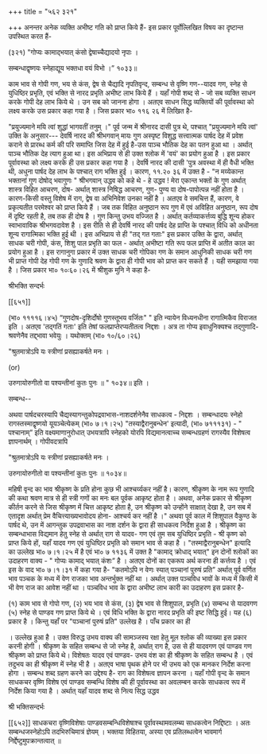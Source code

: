 +++
title = "५६२ ३२१"

+++
अनन्तर अनेक व्यक्ति अभीष्ट गति को प्राप्त किये हैं- इस प्रकार पूर्वोल्लिखित विषय का दृष्टान्त उपस्थित करत हैं- 

(३२१) "गोप्यः कामाद्भयात् कंसो द्वेषाच्चैद्यादयो नृपाः । 

सम्बन्धाद्वृष्णयः स्नेहाद्यूय भक्तधा वयं विभो ।” १०३३॥ 

काम भाव से गोपी गण, भय से कंस, द्वेष से चैद्यादि नृपतिवृन्द, सम्बन्ध से वृष्णि गण--यादव गण, स्नेह से युधिष्ठिर प्रभृति, एवं भक्ति से नारद प्रभृति अभीष्ट लाभ किये हैं । यहाँ गोपी शब्द से - जो सब व्यक्ति साधन करके गोपी देह लाभ किये थे । उन सब को जानना होगा । अतएव साधन सिद्ध व्यक्तियों की पूर्वावस्था को लक्ष्य करके उस प्रकार कहा गया है । जिस प्रकार भा० ११६ २६ में लिखित है- 

"प्रयुज्यमाने मयि त्वां शुद्धां भागवतीं तनुम् ।" पूर्व जन्म में श्रीनारद दासी पुत्र थे, पश्चात् "प्रयुज्यमाने मयि त्वां' उक्ति के अनुसार--- देवर्षि नारद की श्रीभगवान् मायः गुण अस्पृष्ट विशुद्ध सत्त्वात्मक पार्षद देह में प्रवेश कराने से प्रारब्ध कर्म की परि समाप्ति जिस देह में हुई है-उस पाञ्च भौतिक देह का पतन हुआ था । अर्थात् पाञ्च भौतिक देह त्याग हुआ था। इस अभिप्राय से ही उक्त श्लोक में 'वयं' का प्रयोग हुआ है । इस प्रकार पूर्वावस्था को लक्ष्य करके ही उस प्रकार कहा गया है । देवर्षि नारद की दासी 'पुत्र अवस्था में ही वैधी भक्ति थी, अधुना पार्षद देह लाभ के पश्चात् राग भक्ति हुई । कारण, ११.२० ३६ में उक्त है - "न मय्येकान्त भक्तानां गुण दोषोद् भवागुणः " श्रीभगवान् उद्धव को कहे थे - हे उद्धव ! मेरा एकान्त भक्तों के गुण अर्थात् शास्त्र विहित आचरण, दोष- अर्थात् शास्त्र निषिद्ध आचरण, गुण- पुण्य वा दोष-पापोत्पन्न नहीं होता है । कारण-किसी वस्तु विशेष में राग, द्वेष वा अभिनिवेश उनका नहीं है । अतएव वे समचित्त हैं, कारण, वे प्रकृत्यतीत परमेश्वर को प्राप्त किये हैं । जब तक विहित अनुष्ठान रूप गुण में एवं अविहित अनुष्ठान, रूप दोष में दृष्टि रहती है, तब तक ही दोष है । गुण किन्तु उभय वज्जित है । अर्थात् कर्तव्याकर्त्तव्य बुद्धि शून्य होकर स्वाभावाविक श्रीभगवदावेश है । इस रीति से ही देवर्षि नारद की पार्षद देह प्राप्ति के पश्चात् विधि को अधीनता शून्य रागात्मिका भक्ति हुई थी । इस अभिप्राय से ही "तद् गत गताः" इस प्रकार उक्ति के द्वारा, अर्थात् साधक चरी गोपी, कंस, शिशु पाल प्रभृति का फल - अर्थात् अभीष्टा गति रूप फल प्राप्ति में अतीत काल का प्रयोग हुआ है । इस रागानुगा प्रकार में उक्त साधक चरी गोपिका गण के समान आधुनिकी साधक चरी गण भी प्राप्त गोपी देह गोपी गण के गुणादि श्रवण के द्वारा ही गोपी भाव को प्राप्त कर सकते हैं । यही समझाया गया है । जिस प्रकार भा० १०ः६०।२६ में श्रीशुक मुनि ने कहा है- 

श्रीभक्ति सन्दर्भः 

[[६५१]]

(भा० ११११६।४५) “गुणदोष-दृशिर्दोषो गुणस्तूभय वर्जितः" " इति न्यायेन विध्यनधीना रागात्मिकैव विराजत इति । अतएव 'तद्गतिं गताः' इति तेषां फलप्राप्तेरप्यतीतत्व निद्दशः । अत्र ता गोप्य इवाधुनिक्यश्च तद्गुणादि-श्रवणेनैव तद्द्भावा भवेयुः । यथोक्तम् (भा० १०/६०।२६) 

"श्रुतमात्रोऽपि यः स्त्रीणां प्रसह्याकर्षते मनः । 

(or) 

उरुगायोरुगीतो वा पश्यन्तीनां कुतः पुनः ॥ " १०३४॥ इति । 

सम्बन्ध-- 

अथवा पार्षदचरस्यापि चैद्यस्यागन्तुकोपद्रवाभास-नाशदर्शनेनैव साधकत्व - निद्दशः । सम्बन्धादयः स्नेहो रागस्तस्माद्वृष्णयो यूयञ्चेत्येकम् (भा० ७।१।२५) "तस्याद्वैरानुबन्धेन' इत्यादी, (भा० ७१११३१) - " पश्चानाम्” इति वक्ष्यमाणानुरोधात् उभयत्रापि स्नेहको योरपि विद्यमानत्वाच्च सम्बन्धग्रहणं रागस्यैव विशेषत्व ज्ञापनार्थम् । गोपीवदत्रापि 

"श्रुतमात्रोऽपि यः स्त्रीणां प्रसह्याकर्षते मनः । 

उरुगायोरुगीतो वा पश्यन्तीनां कुतः पुनः ॥ १०३४॥ 

महिषी वृन्द का भाव श्रीकृष्ण के प्रति होना कुछ भी आश्चर्य्यकर नहीं है। कारण, श्रीकृष्ण के नाम रूप गुणादि की कथा श्रवण मात्र से ही स्त्री गणों का मनः बल पूर्वक आकृष्ट होता है । अथवा, अनेक प्रकार से श्रीकृष्ण कीर्तन करने से जिस श्रीकृष्ण में चित्त आकृष्ट होता है, उन श्रीकृष्ण को उन्होंने साक्षात् देखा है, उन सब में एतादृश अर्थात् प्रेम वैचित्त्याख्यभावोदय होना- आश्चर्य कर नहीं है ।" अथवा पूर्व काल में शिशुपाल वैकुण्ठ के पार्षद थे, उन में आगन्तुक उपद्रवाभास का नाश दर्शन के द्वारा ही साधकत्व निर्देश हुआ है । श्रीकृष्ण का सम्बन्धाभास विद्यमान हेतु स्नेह से अर्थात् राग से यादव- गण एवं तुम सब युधिष्ठिर प्रभृति - श्री कृष्ण को प्राप्त किये हों, यहाँ यादव गण एवं युधिष्ठिर प्रभृति को समान भाव से कहा है । "तस्माद्वैरानुबन्धेन" इत्यादि का उल्लेख भा० ७।१।२५ में है एवं भा० ७ ११३६ में उक्त है "कामाद् क्रोधाद् भयात्" इन दोनों श्लोकों का उदाहरण वाक्य - " गोप्यः कामाद् भयात् कंशः” है । अतएव दोनों का एकरूप अर्थ करना ही कर्त्तव्य है । एवं इस के वाद भा० ७।१।३१ में कहा गया है- "कतमोऽपि न वेणः स्यात् पञ्चानां पुरुषं प्रति” अर्थात् पूर्व वर्णित भाव पञ्चक के मध्य में वेण राजका भाव अन्तर्भुक्त नहीं था । अर्थात् उक्त पञ्चविध भावों के मध्य में किसी में भी वेण राज का आवेश नहीं था । पञ्चविध भाव के द्वारा अभीष्ट लाभ कारी का उदाहरण इस प्रकार है- 

(१) काम भाव से गोपो गण, (२) भय भाव से कंस, (३) द्वेष भाव से शिशुपाल, प्रभृति (४) सम्बन्ध से यादवगण (५) स्नेह से पाण्डव गण प्राप्त किये थे । एवं विधि भक्ति के द्वारा नारद प्रभृति की इष्ट सिद्धि हुई। यह (६) प्रकार है । किन्तु यहाँ पर "पञ्चानां पुरुषं प्रति" उल्लेख है । पाँच प्रकार का ही 

। उल्लेख हुआ है । उक्त विरुद्ध उभय वाक्य की सामञ्जस्य रक्षा हेतु मूल श्लोक की व्याख्या इस प्रकार करनी होगी । श्रीकृष्ण के सहित सम्बन्ध से जो स्नेह है, अर्थात् राग है, उस से ही यादवगण एवं पाण्डव गण श्रीकृष्ण को प्राप्त किये थे। विशेषतः यादव एवं पाण्डव- उभय वंश का ही श्रीकृष्ण के सहित सम्बन्ध है । एवं तदुभय का ही श्रीकृष्ण में स्नेह भी है । अतएव भाषा पृथक होने पर भी उभय को एक मानकर निर्देश करना होगा । सम्बन्ध शब्द ग्रहण करने का उद्देश्य है- राग का विशेषत्व ज्ञापन करना । यहाँ गोपी वृन्द के समान साधकचर वृष्णि विशेष एवं पाण्डव सम्बन्धि विशेष की ही पूर्वावस्था का अवलम्बन करके साधकत्व रूप में निर्देश किया गया है । अर्थात् यहाँ यादव शब्द से नित्य सिद्ध उद्धव 

श्री भक्तिसन्दर्भः 

[[६५२]] साधकचरा वृष्णिविशेषाः पाण्डवसम्बन्धिविशेषाश्च पूर्वावस्थामवलम्ब्य साधकत्वेन निद्दिष्टाः । अतः सम्बन्धजस्नेहोऽपि तदभिरुचिमात्रं ज्ञेयम् । भक्तया विहितया, अस्या एव प्रतिलब्धत्वेन भावमार्ग निर्द्देष्टुमुपक्रान्तत्वात् ॥ 
